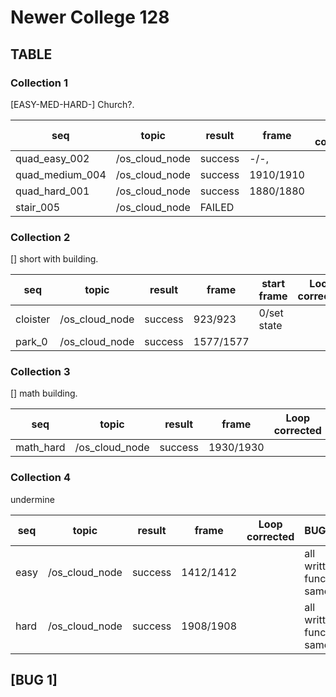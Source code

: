 # Newer College 128

## TABLE

### Collection 1

[EASY-MED-HARD-] Church?.

|       seq       |     topic      | result  |      frame       | Loop corrected |    BUG/info   |
| --------------- |  ------------  | ---     | ---------------- | -------------- | ------------- |
| quad_easy_002   | /os_cloud_node | success | -/-,             |                |               |
| quad_medium_004 | /os_cloud_node | success | 1910/1910        |                |               |
| quad_hard_001   | /os_cloud_node | success | 1880/1880        |                |               |
| stair_005       | /os_cloud_node | FAILED  |                  |                |               |

### Collection 2

[] short with building.

|       seq       |     topic      | result  |      frame       |  start frame   | Loop corrected |     BUG/info         |
| --------------- |  ------------  | ------  | ---------------- | -------------- | -------------- | -------------------- |
| cloister        | /os_cloud_node | success |     923/923      |   0/set state  |                |                      |
| park_0          | /os_cloud_node | success |    1577/1577     |                |                |                      |

### Collection 3

[] math building.

|   seq    |     topic      | result  |      frame       | Loop corrected |    BUG/info   |
| -------  |  ------------  | ---     | ---------------- | -------------- | ------------- |
| math_hard| /os_cloud_node | success |     1930/1930    |                |               |

### Collection 4

undermine

|   seq    |     topic      | result  |      frame       | Loop corrected |    BUG/info   |
| -------  |  ------------  | ---     | ---------------- | -------------- | ------------- |
| easy     | /os_cloud_node | success |     1412/1412    |                | all written functions same |
| hard     | /os_cloud_node | success |     1908/1908    |                | all written functions same |

## [BUG 1]
